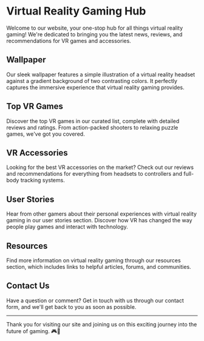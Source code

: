 <!--font:Montserrat-->

# Virtual Reality Gaming Hub

Welcome to our website, your one-stop hub for all things virtual reality gaming! We're dedicated to bringing you the latest news, reviews, and recommendations for VR games and accessories.

## Wallpaper

Our sleek wallpaper features a simple illustration of a virtual reality headset against a gradient background of two contrasting colors. It perfectly captures the immersive experience that virtual reality gaming provides.

## Top VR Games

Discover the top VR games in our curated list, complete with detailed reviews and ratings. From action-packed shooters to relaxing puzzle games, we've got you covered.

## VR Accessories

Looking for the best VR accessories on the market? Check out our reviews and recommendations for everything from headsets to controllers and full-body tracking systems.

## User Stories

Hear from other gamers about their personal experiences with virtual reality gaming in our user stories section. Discover how VR has changed the way people play games and interact with technology.

## Resources

Find more information on virtual reality gaming through our resources section, which includes links to helpful articles, forums, and communities.

## Contact Us

Have a question or comment? Get in touch with us through our contact form, and we'll get back to you as soon as possible.

---

Thank you for visiting our site and joining us on this exciting journey into the future of gaming. 🎮🚀

<!--

Write me content for website with wallpaper which alt text is:

"A wallpaper with a simple illustration of a virtual reality headset, against a gradient background of two contrasting colors."

The name/title of the page should not be 1:1 copy of the alt text but rather a real content of the website which is using this wallpaper.

- Use markdown format 
- Start with heading
- Heading should be short and concise
- The content should look like a real website 
- The website should not be about the wallpaper, wallpaper is just a related background
- Heading should be contain work "wallpaper" or "background"
- Include real sections like references, contact, user stories, etc. use things relevant to the page purpose.
- Feel free to use structure like headings, bullets, numbering, blockquotes, paragraphs, horizontal lines, etc.
- You can use formatting like bold or _italic_
- You can include UTF-8 emojis
- Links should be only #hash anchors (and you can refer to the document itself)
- Do not include images


---


# Virtual Reality Gaming: Immerse Yourself in the Future

Welcome to our website dedicated to all things virtual reality gaming! Our mission is to provide you with the latest news, reviews, and recommendations for VR games and accessories. 

## Wallpaper

Our website features a sleek wallpaper with a simple illustration of a virtual reality headset, against a gradient background of two contrasting colors. This wallpaper perfectly captures the essence of what we're all about - immersive gaming experiences that transport you to another world.

## Top VR Games

Looking for your next favorite VR game? Check out our list of top VR games, complete with detailed reviews and ratings. From action-packed shooters to relaxing puzzle games, there's something for everyone in the world of virtual reality.

## VR Accessories

In addition to games, we also review and recommend the best VR accessories on the market. Whether you need a new headset, controllers, or even a full-body tracking system, we've got you covered.

## User Stories

Don't just take our word for it - hear from other gamers who have experienced the magic of virtual reality firsthand. Our user stories section features personal accounts of how VR has changed the way people play games and interact with technology.

## Resources

Looking for more information on virtual reality gaming? Check out our resources section for links to helpful articles, forums, and communities.

## Contact Us

Have a question or comment? We'd love to hear from you! Send us a message using our contact form and we'll get back to you as soon as possible.

---

Thanks for visiting our site and joining us on this exciting journey into the future of gaming. 🎮🚀


---


Heading is too long, rewrite whole content.


---


# Discover the World of Virtual Reality Gaming

Welcome to our website dedicated to the exciting world of virtual reality gaming! We're passionate about providing you with the latest news, reviews, and recommendations for VR games and accessories.

## Wallpaper

Our website features a stunning wallpaper that showcases a simple illustration of a virtual reality headset against a gradient background of two contrasting colors. This wallpaper perfectly captures the essence of what we're all about - immersive gaming experiences that transport you to another world.

## Top VR Games

Explore our list of top VR games, complete with detailed reviews and ratings. From action-packed shooters to relaxing puzzle games, there's something for everyone in the world of virtual reality.

## VR Accessories

In addition to games, we also review and recommend the best VR accessories on the market. Whether you need a new headset, controllers, or even a full-body tracking system, we've got you covered.

## User Stories

Hear from other gamers who have experienced the magic of virtual reality firsthand. Our user stories section features personal accounts of how VR has changed the way people play games and interact with technology.

## Resources

Looking for more information on virtual reality gaming? Check out our resources section for links to helpful articles, forums, and communities.

## Contact Us

Have a question or comment? We'd love to hear from you! Send us a message using our contact form and we'll get back to you as soon as possible.

---

Thanks for visiting our site and joining us on this exciting journey into the future of gaming. 🎮🚀


---


Heading is too long, rewrite whole content.


---


# Virtual Reality Gaming Hub

Welcome to our website, your one-stop hub for all things virtual reality gaming! We're dedicated to bringing you the latest news, reviews, and recommendations for VR games and accessories.

## Wallpaper

Our sleek wallpaper features a simple illustration of a virtual reality headset against a gradient background of two contrasting colors. It perfectly captures the immersive experience that virtual reality gaming provides.

## Top VR Games

Discover the top VR games in our curated list, complete with detailed reviews and ratings. From action-packed shooters to relaxing puzzle games, we've got you covered.

## VR Accessories

Looking for the best VR accessories on the market? Check out our reviews and recommendations for everything from headsets to controllers and full-body tracking systems.

## User Stories

Hear from other gamers about their personal experiences with virtual reality gaming in our user stories section. Discover how VR has changed the way people play games and interact with technology.

## Resources

Find more information on virtual reality gaming through our resources section, which includes links to helpful articles, forums, and communities.

## Contact Us

Have a question or comment? Get in touch with us through our contact form, and we'll get back to you as soon as possible.

---

Thank you for visiting our site and joining us on this exciting journey into the future of gaming. 🎮🚀


---


Write me a Google font which is best fitting for the website.

Pick from the list:
- Lobster
- Open Sans
- Poppins
- Futura
- Exo 2
- Barlow Condensed
- Playfair Display
- Dancing Script
- Inter
- IBM Plex Sans
- Montserrat
- Orbitron
- Roboto
- Raleway
- Great Vibes
- Alegreya
- Lato


Write just the font name nothing else.


---


I recommend using "Montserrat" as the Google font for this website.

-->
